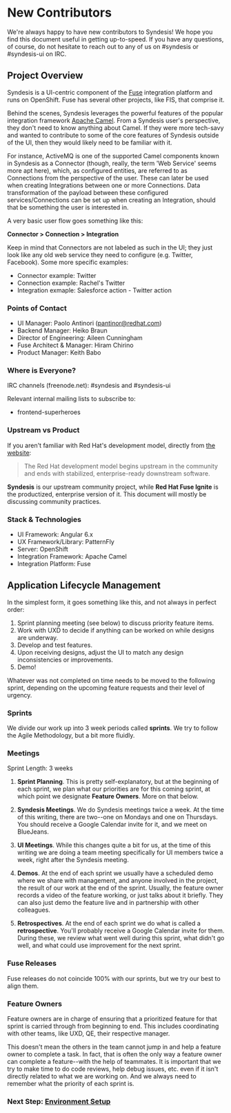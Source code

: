 # New Contributors

We're always happy to have new contributors to Syndesis! We hope you find this document useful in getting up-to-speed. If you have any questions, of course, do not hesitate to reach out to any of us on #syndesis or #syndesis-ui on IRC.

## Project Overview

Syndesis is a UI-centric component of the [Fuse](https://www.redhat.com/en/technologies/jboss-middleware/fuse) integration platform and runs on OpenShift. Fuse has several other projects, like FIS, that comprise it.

Behind the scenes, Syndesis leverages the powerful features of the popular integration framework [Apache Camel](http://camel.apache.org/). From a Syndesis user's perspective, they don't need to know anything about Camel. If they were more tech-savy and wanted to contribute to some of the core features of Syndesis outside of the UI, then they would likely need to be familiar with it.

For instance, ActiveMQ is one of the supported Camel components known in Syndesis as a Connector (though, really, the term 'Web Service' seems more apt here), which, as configured entities, are referred to as Connections from the perspective of the user. These can later be used when creating Integrations between one or more Connections. Data transformation of the payload between these configured services/Connections can be set up when creating an Integration, should that be something the user is interested in.

A very basic user flow goes something like this:

**Connector > Connection > Integration**

Keep in mind that Connectors are not labeled as such in the UI; they just look like any old web service they need to configure (e.g. Twitter, Facebook). Some more specific examples:

- Connector example: Twitter
- Connection example: Rachel's Twitter
- Integration exmaple: Salesforce action - Twitter action


### Points of Contact

- UI Manager: Paolo Antinori (pantinor@redhat.com)
- Backend Manager: Heiko Braun
- Director of Engineering: Aileen Cunningham
- Fuse Architect & Manager: Hiram Chirino
- Product Manager: Keith Babo


### Where is Everyone?

IRC channels (freenode.net): #syndesis and #syndesis-ui

Relevant internal mailing lists to subscribe to:
- frontend-superheroes

### Upstream vs Product

If you aren't familiar with Red Hat's development model, directly from [the website](https://www.redhat.com/en/about/development-model):
>The Red Hat development model begins upstream in the community and ends with stabilized, enterprise-ready downstream software.

**Syndesis** is our upstream community project, while **Red Hat Fuse Ignite** is the productized, enterprise version of it. This document will mostly be discussing community practices.

### Stack & Technologies

- UI Framework: Angular 6.x
- UX Framework/Library: PatternFly
- Server: OpenShift
- Integration Framework: Apache Camel
- Integration Platform: Fuse

## Application Lifecycle Management

In the simplest form, it goes something like this, and not always in perfect order:

1. Sprint planning meeting (see below) to discuss priority feature items.
2. Work with UXD to decide if anything can be worked on while designs are underway.
3. Develop and test features.
4. Upon receiving designs, adjust the UI to match any design inconsistencies or improvements.
5. Demo!

Whatever was not completed on time needs to be moved to the following sprint, depending on the upcoming feature requests and their level of urgency.

### Sprints
We divide our work up into 3 week periods called **sprints**. We try to follow the Agile Methodology, but a bit more fluidly.

### Meetings

Sprint Length: 3 weeks

1. **Sprint Planning**. This is pretty self-explanatory, but at the beginning of each sprint, we plan what our priorities are for this coming sprint, at which point we designate **Feature Owners**. More on that below.

2. **Syndesis Meetings**. We do Syndesis meetings twice a week. At the time of this writing, there are two--one on Mondays and one on Thursdays. You should receive a Google Calendar invite for it, and we meet on BlueJeans.

3. **UI Meetings**. While this changes quite a bit for us, at the time of this writing we are doing a team meeting specifically for UI members twice a week, right after the Syndesis meeting.

4. **Demos**. At the end of each sprint we usually have a scheduled demo where we share with management, and anyone involved in the project, the result of our work at the end of the sprint. Usually, the feature owner records a video of the feature working, or just talks about it briefly. They can also just demo the feature live and in partnership with other colleagues.

5. **Retrospectives**. At the end of each sprint we do what is called a **retrospective**. You'll probably receive a Google Calendar invite for them. During these, we review what went well during this sprint, what didn't go well, and what could use improvement for the next sprint.

### Fuse Releases
Fuse releases do not coincide 100% with our sprints, but we try our best to align them.

### Feature Owners
Feature owners are in charge of ensuring that a prioritized feature for that sprint is carried through from beginning to end. This includes coordinating with other teams, like UXD, QE, their respective manager.

This doesn't mean the others in the team cannot jump in and help a feature owner to complete a task. In fact, that is often the only way a feature owner can complete a feature--with the help of teammates. It is important that we try to make time to do code reviews, help debug issues, etc. even if it isn't directly related to what we are working on. And we always need to remember what the priority of each sprint is.


### Next Step: [Environment Setup](01-env-setup.md)
